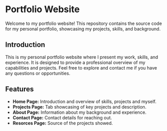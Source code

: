 # Portfolio Website

Welcome to my portfolio website! This repository contains the source code for my personal portfolio, showcasing my projects, skills, and background.

## Introduction

This is my personal portfolio website where I present my work, skills, and experience. It is designed to provide a professional overview of my capabilities and projects. Feel free to explore and contact me if you have any questions or opportunities.

## Features

- **Home Page:** Introduction and overview of skills, projects and myself.
- **Projects Page:** Tab showcasing of key projects and description.
- **About Page:** Information about my background and experience.
- **Contact Page:** Contact details for reaching out.
- **Resorces Page:** Source of the projects showed.
